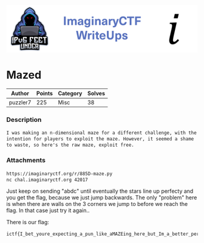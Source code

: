 ![ImaginaryCTF](../../banner.png)

# Mazed

|Author|Points|Category|Solves|
|---|---|---|---|
|puzzler7|225|Misc|38|

### Description

```
I was making an n-dimensional maze for a different challenge, with the intention for players to exploit the maze. However, it seemed a shame to waste, so here's the raw maze, exploit free.
```

### Attachments

```
https://imaginaryctf.org/r/885D-maze.py
nc chal.imaginaryctf.org 42017
```
Just keep on sending "abdc" until eventually the stars line up perfecty and you get the flag, because we just jump backwards.
The only "problem" here is when there are walls on the 3 corners we jump to before we reach the flag. In that case just try it again..


There is our flag:
```
ictf{I_bet_youre_expecting_a_pun_like_aMAZEing_here_but_Im_a_better_person_than_that}
```